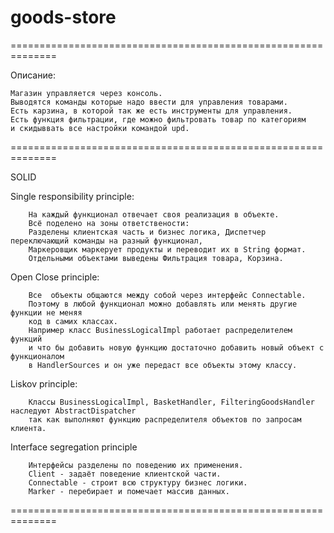 # goods-store

==============================================================

Описание:

    Магазин управляется через консоль.
    Выводятся команды которые надо ввести для управления товарами.
    Есть карзина, в которой так же есть инструменты для управления.
    Есть функция фильтрации, где можно фильтровать товар по категориям
    и скидыввать все настройки командой upd.

==============================================================

SOLID

Single responsibility principle:

        На каждый функционал отвечает своя реализация в объекте.
        Всё поделено на зоны ответствености:
        Разделены клиентская часть и бизнес логика, Диспетчер переключающий команды на разный функционал,
        Маркеровщик маркерует продукты и переводит их в String формат.
        Отдельными объектами выведены Фильтрация товара, Корзина.



Open Close principle:

        Все  объекты общаются между собой через интерфейс Connectable.
        Поэтому в любой функционал можно добавлять или менять другие функции не меняя
        код в самих классах.
        Например класс BusinessLogicalImpl работает распределителем функций
        и что бы добавить новую функцию достаточно добавить новый объект с функционалом
        в HandlerSources и он уже передаст все объекты этому классу.


Liskov principle:

        Классы BusinessLogicalImpl, BasketHandler, FilteringGoodsHandler наследуют AbstractDispatcher
        так как выполняют функцию распределителя объектов по запросам клиента.


Interface segregation principle

        Интерфейсы разделены по поведению их применения.
        Client - задаёт поведение клиентской части.
        Connectable - строит всю структуру бизнес логики.
        Marker - перебирает и помечает массив данных.


==============================================================